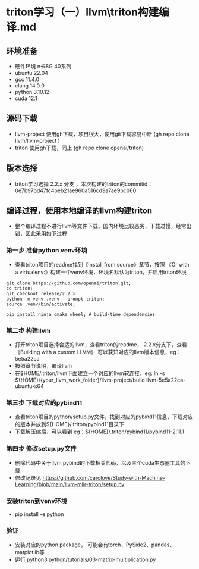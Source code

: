 # triton学习（一）llvm\triton构建编译.md

## 环境准备
- 硬件环境 n卡8G 40系列
- ubuntu 22.04
- gcc 11.4.0
- clang 14.0.0
- python 3.10.12
- cuda 12.1
## 源码下载 
- llvm-project 使用gh下载，项目很大，使用git下载容易中断 (gh repo clone llvm/llvm-project )
- triton  使用gh下载，同上 (gh repo clone openai/triton)
## 版本选择
- triton学习选择 2.2.x 分支 ，本次构建的triton的commitid：0e7b97bd47fc4beb21ae960a516cd9a7ae9bc060
## 编译过程，使用本地编译的llvm构建triton
- 整个编译过程不进行llvm等文件下载，国内环境比较恶劣，下载过慢，经常出错，因此采用如下过程
### 第一步 准备python venv环境
- 查看triton项目的readme找到《Install from source》章节，按照 《Or with a virtualenv:》构建一个venv环境，环境名默认为triton，并启用triton环境
```
git clone https://github.com/openai/triton.git;
cd triton;
git checkout release/2.2.x 
python -m venv .venv --prompt triton;
source .venv/bin/activate;

pip install ninja cmake wheel; # build-time dependencies
```
### 第二步 构建llvm
- 打开triton项目选择合适的llvm，查看triton的readme， 2.2.x分支下，查看 《Building with a custom LLVM》 可以获知对应的llvm版本信息，eg：5e5a22ca
- 按照章节说明，编译llvm
- 在$HOME/.triton/llvm下面建立一个对应的llvm软连接，eg: ln -s ${HOME}/{your_llvm_work_folder}/llvm-project/build llvm-5e5a22ca-ubuntu-x64
### 第三步 下载对应的pybind11
- 查看triton项目的python/setup.py文件，找到对应的pybind11信息，下载对应的版本并放到${HOME}/.triton/pybind11目录下
- 下载解压缩后，可以看到 eg：${HOME}/.triton/pybind11/pybind11-2.11.1
### 第四步 修改setup.py文件
- 删除代码中关于llvm pybind的下载相关代码，以及三个cuda生态圈工具的下载
- 修改记录见 https://github.com/carolove/Study-with-Machine-Learning/blob/main/llvm-mlir-triton/setup.py
### 安装triton到venv环境
- pip install -e python
### 验证
- 安装对应的python package， 可能会有torch、PySide2、pandas、matplotlib等
- 运行 python3 python/tutorials/03-matrix-multiplication.py
